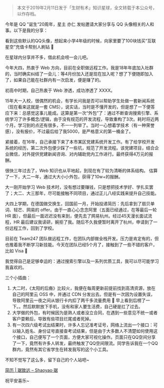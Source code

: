 > 本文于2019年2月11日发于「生财有术」知识星球，全文转载于本公众号，以作存档。

今年是 QQ ”诞生“20周年，星主 亦仁 发帖邀请大家分享与 QQ 头像相关的人和事。以下是我的分享：

看到这些默认的QQ头像，想起来小学4年级的时候，向家里要了100块钱买“互联星空”充值卡帮别人刷钻 🤣

在星球内分享并不多，借此机会唠一会儿吧。

今年大四，热衷于 Web 方向，目前在全职做远程工作。我是18年年底加入社群的，当时确实纠结了一会儿：等4月份加入还是现在加入呢？想了下便随即加入了，如果自己能在社群内有一次启发，便是赚了的。

初高中时期，自己热衷于 Web 渗透，成功渗透了 XXXX。

15年大一入校，很偶然的机会，有学长问我是否可以帮助学生处做一套新闻系统（现在看来这就是一套 CMS），说实话，当时是不懂开发的，但是想了一下便答应下来：总感觉这事儿能成。这算是第一次“外包”了：通过不断查询搜索引擎、系统学习了许多概念/逻辑，由于没有规范的开发流程，导致重构了3次。耗时将近两个月，学习到的点还有很多，不一一列举了。当时一心想着学技术（有一种荣誉感），没有报价，不过最后给了我5000，是严格意义的第一桶金了。

紧接着，在16年，自己承接下来了本市某区党建系统开发工作。有了给学校开发系统的经历，第二次外包便少踩了一些坑，规范了开发流程。该党建项目，结合企业微信，对外提供党建新闻咨询、对内辅助党内工作进行。最终获得4万元的报酬。

很快三年过去了，Web 知识也从平地起，到现在有了较为清晰的体系结构。 估算了一下，大二一年，通过大大小小外包，获得了10w+的报酬。

大一刚开始学习 Web 技术时，没有想过要赚钱，只是想把技术学好、学扎实罢了；大二、大三那年，尽可能接触不同项目，通过正儿八经实践来提升自己技能。

大四上学期，在德国做交换生，回国前一月，开始投递简历：先后拿到了扇贝单词、轻芒、网易的 offer。由于一直心心念念阿里（五面已经通过，在等最后一轮 HR 面），但最后一面迟迟没有来到，便先去了网易杭州。经过45天漫长面试流程，HR 最后建议我读研，婉拒了我。随后不久我便暂时离开了杭州，申请到了一份远程工作，回到了学校。

目前在 Team247 团队做远程工作，在团队内部做全栈开发。压力是肯定有的，但也推着我不断学习新技能。今天在团队已经5个月了，接触到了一些不错的客户，比如 Visa 🙂

我觉得自己是足够幸运的：通过搜索引擎以及一系列优质工具，我可以尽可能学习我喜欢的。

三个小插曲：

1. 大二时，《太阳的后裔》比较火，我便在每周更新前提前找到高清资源，放在自己的阿里云 OSS 中，并通过 CDN 分发出去。但是有一次因为设置失误，导致阿里云一夜之间从银行卡内扣了两千多流量费用 🤣 早上看到后楞了一下。。然后默默放下手机，没有和家人要生活费，自己硬是扛了过去。
2. 大学做的外包，有时候因为是熟人或者没立合同，在遇到一些意见不统一或者客户耍赖后，导致有些项目烂尾或者死掉。
3. 有一次四六级考试出结果时，许多人忘记准考证号，网络上流出一个接口：可以输入姓名、身份证号直接查考试结果，但是由于大多数人不清楚如何使用这个接口，自己便写了一个页面，方便大家可视化操作。页面只在QQ空间分享了一下，竟然有许多人转发，最终触发了QQ空间限流。同学告诉我在一个QQ群内，竟然有其它省学生在转发我写的这个小工具。

不知不觉写了这么多，留下自己的个人站吧~ 

[简历 | 琚致远 – Shaoyao·琚](https://up.shaoyaoju.org/)

祝平安喜乐~
